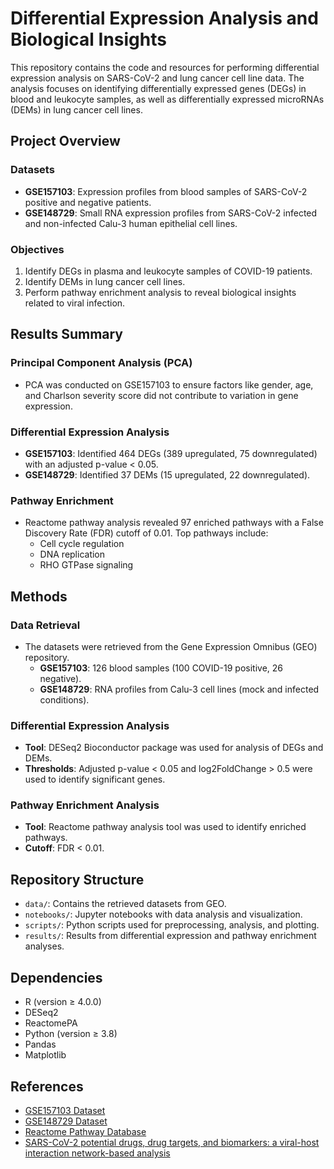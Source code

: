 # Differential Expression Analysis and Biological Insights

This repository contains the code and resources for performing differential expression analysis on SARS-CoV-2 and lung cancer cell line data. The analysis focuses on identifying differentially expressed genes (DEGs) in blood and leukocyte samples, as well as differentially expressed microRNAs (DEMs) in lung cancer cell lines.

## Project Overview

### Datasets
- **GSE157103**: Expression profiles from blood samples of SARS-CoV-2 positive and negative patients.
- **GSE148729**: Small RNA expression profiles from SARS-CoV-2 infected and non-infected Calu-3 human epithelial cell lines.

### Objectives
1. Identify DEGs in plasma and leukocyte samples of COVID-19 patients.
2. Identify DEMs in lung cancer cell lines.
3. Perform pathway enrichment analysis to reveal biological insights related to viral infection.

## Results Summary

### Principal Component Analysis (PCA)
- PCA was conducted on GSE157103 to ensure factors like gender, age, and Charlson severity score did not contribute to variation in gene expression.

### Differential Expression Analysis
- **GSE157103**: Identified 464 DEGs (389 upregulated, 75 downregulated) with an adjusted p-value < 0.05.
- **GSE148729**: Identified 37 DEMs (15 upregulated, 22 downregulated).

### Pathway Enrichment
- Reactome pathway analysis revealed 97 enriched pathways with a False Discovery Rate (FDR) cutoff of 0.01. Top pathways include:
  - Cell cycle regulation
  - DNA replication
  - RHO GTPase signaling

## Methods

### Data Retrieval
- The datasets were retrieved from the Gene Expression Omnibus (GEO) repository.
  - **GSE157103**: 126 blood samples (100 COVID-19 positive, 26 negative).
  - **GSE148729**: RNA profiles from Calu-3 cell lines (mock and infected conditions).

### Differential Expression Analysis
- **Tool**: DESeq2 Bioconductor package was used for analysis of DEGs and DEMs.
- **Thresholds**: Adjusted p-value < 0.05 and log2FoldChange > 0.5 were used to identify significant genes.

### Pathway Enrichment Analysis
- **Tool**: Reactome pathway analysis tool was used to identify enriched pathways.
- **Cutoff**: FDR < 0.01.

## Repository Structure
- `data/`: Contains the retrieved datasets from GEO.
- `notebooks/`: Jupyter notebooks with data analysis and visualization.
- `scripts/`: Python scripts used for preprocessing, analysis, and plotting.
- `results/`: Results from differential expression and pathway enrichment analyses.

## Dependencies
- R (version ≥ 4.0.0)
- DESeq2
- ReactomePA
- Python (version ≥ 3.8)
- Pandas
- Matplotlib


## References
- [GSE157103 Dataset](https://www.ncbi.nlm.nih.gov/geo/query/acc.cgi?acc=GSE157103)
- [GSE148729 Dataset](https://www.ncbi.nlm.nih.gov/geo/query/acc.cgi?acc=GSE148729)
- [Reactome Pathway Database](https://reactome.org/)
- [SARS-CoV-2 potential drugs, drug targets, and biomarkers: a viral-host interaction network-based analysis](https://www.nature.com/articles/s41598-022-15898-w#Sec9)

